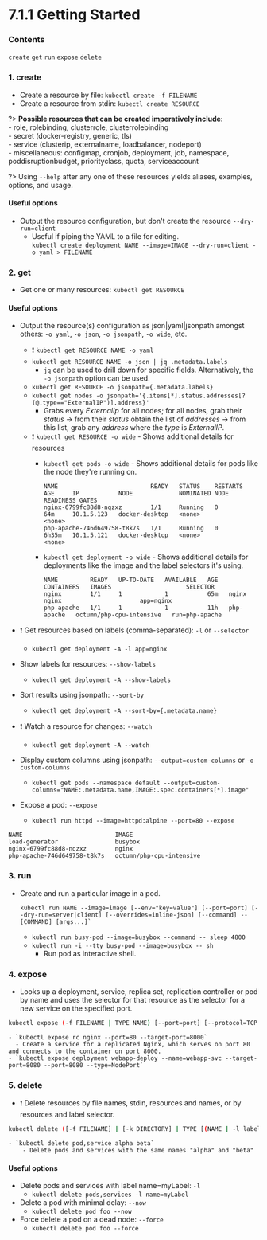 # 7.1.1 Getting Started

### Contents

`create` `get` `run` `expose` `delete`

### 1. create

- Create a resource by file: `kubectl create -f FILENAME`
- Create a resource from stdin: `kubectl create RESOURCE`

?> **Possible resources that can be created imperatively include:**<br>
    - role, rolebinding, clusterrole, clusterrolebinding<br>
    - secret (docker-registry, generic, tls)<br>
    - service (clusterip, externalname, loadbalancer, nodeport)<br>
    - miscellaneous: configmap, cronjob, deployment, job, namespace, poddisruptionbudget, priorityclass, quota, serviceaccount

?> Using `--help` after any one of these resources yields aliases, examples, options, and usage.

#### Useful options

- Output the resource configuration, but don't create the resource `--dry-run=client`
  - Useful if piping the YAML to a file for editing.<br>
    `kubectl create deployment NAME --image=IMAGE --dry-run=client -o yaml > FILENAME`

### 2. get

- Get one or many resources: `kubectl get RESOURCE`

#### Useful options

- Output the resource(s) configuration as json|yaml|jsonpath amongst others: `-o yaml`, `-o json`, `-o jsonpath`, `-o wide`,  etc.
  - ❗️ `kubectl get RESOURCE NAME -o yaml`
  - `kubectl get RESOURCE NAME -o json | jq .metadata.labels`
    - `jq` can be used to drill down for specific fields. Alternatively, the `-o jsonpath` option can be used.
  - `kubectl get RESOURCE -o jsonpath={.metadata.labels}`
  - `kubectl get nodes -o jsonpath='{.items[*].status.addresses[?(@.type=="ExternalIP")].address}'`
    - Grabs every *ExternalIp* for all nodes; for all nodes, grab their *status* → from their *status* obtain the list of *addresses* → from this list, grab any *address* where the *type* is *ExternalIP*.
  - ❗️ `kubectl get RESOURCE -o wide` - Shows additional details for resources
    - `kubectl get pods -o wide` - Shows additional details for pods like the node they're running on.

        ```docker
        NAME                          READY   STATUS    RESTARTS   AGE     IP           NODE             NOMINATED NODE   READINESS GATES
        nginx-6799fc88d8-nqzxz        1/1     Running   0          64m     10.1.5.123   docker-desktop   <none>           <none>
        php-apache-746d649758-t8k7s   1/1     Running   0          6h35m   10.1.5.121   docker-desktop   <none>           <none>
        ```

    - `kubectl get deployment -o wide` - Shows additional details for deployments like the image and the label selectors it's using.

        ```docker
        NAME         READY   UP-TO-DATE   AVAILABLE   AGE   CONTAINERS   IMAGES                     SELECTOR
        nginx        1/1     1            1           65m   nginx        nginx                      app=nginx
        php-apache   1/1     1            1           11h   php-apache   octumn/php-cpu-intensive   run=php-apache
        ```

- ❗️ Get resources based on labels (comma-separated): `-l` or `--selector`
  - `kubectl get deployment -A -l app=nginx`
- Show labels for resources: `--show-labels`
  - `kubectl get deployment -A --show-labels`
- Sort results using jsonpath: `--sort-by`
  - `kubectl get deployment -A --sort-by={.metadata.name}`
- ❗️ Watch a resource for changes: `--watch`
  - `kubectl get deployment -A --watch`
- Display custom columns using jsonpath: `--output=custom-columns` or `-o custom-columns`
  - `kubectl get pods --namespace default --output=custom-columns="NAME:.metadata.name,IMAGE:.spec.containers[*].image"`
- Expose a pod: `--expose`
  - `kubectl run httpd --image=httpd:alpine --port=80 --expose`

```
NAME                          IMAGE
load-generator                busybox
nginx-6799fc88d8-nqzxz        nginx
php-apache-746d649758-t8k7s   octumn/php-cpu-intensive
```

### 3. run

- Create and run a particular image in a pod.

    ```
    kubectl run NAME --image=image [--env="key=value"] [--port=port] [--dry-run=server|client] [--overrides=inline-json] [--command] -- [COMMAND] [args...]` 
    ```

  - `kubectl run busy-pod --image=busybox --command -- sleep 4800`
  - `kubectl run -i --tty busy-pod --image=busybox -- sh`
    - Run pod as interactive shell.

### 4. expose

- Looks up a deployment, service, replica set, replication controller or pod by name and uses the selector for that resource as the selector for a new service on the specified port.
```bash
kubectl expose (-f FILENAME | TYPE NAME) [--port=port] [--protocol=TCP|UDP|SCTP] [--target-port=number-or-name] [--name=name] [--external-ip=external-ip-of-service] [--type=type]
```
    - `kubectl expose rc nginx --port=80 --target-port=8000`
      - Create a service for a replicated Nginx, which serves on port 80 and connects to the container on port 8000.
    - `kubectl expose deployment webapp-deploy --name=webapp-svc --target-port=8080 --port=8080 --type=NodePort`

### 5. delete

- ❗️ Delete resources by file names, stdin, resources and names, or by resources and label selector.

```bash
kubectl delete ([-f FILENAME] | [-k DIRECTORY] | TYPE [(NAME | -l label | --all)])
```

    - `kubectl delete pod,service alpha beta`
        - Delete pods and services with the same names "alpha" and "beta" 

#### Useful options

- Delete pods and services with label name=myLabel: `-l`
  - `kubectl delete pods,services -l name=myLabel`
- Delete a pod with minimal delay: `--now`
  - `kubectl delete pod foo --now`
- Force delete a pod on a dead node: `--force`
  - `kubectl delete pod foo --force`
